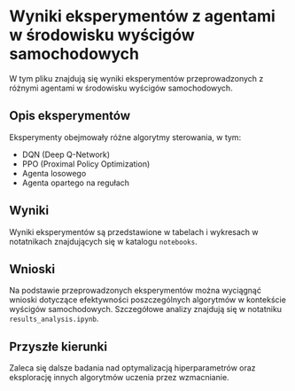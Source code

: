 # Wyniki eksperymentów z agentami w środowisku wyścigów samochodowych

W tym pliku znajdują się wyniki eksperymentów przeprowadzonych z różnymi agentami w środowisku wyścigów samochodowych. 

## Opis eksperymentów

Eksperymenty obejmowały różne algorytmy sterowania, w tym:
- DQN (Deep Q-Network)
- PPO (Proximal Policy Optimization)
- Agenta losowego
- Agenta opartego na regułach

## Wyniki

Wyniki eksperymentów są przedstawione w tabelach i wykresach w notatnikach znajdujących się w katalogu `notebooks`. 

## Wnioski

Na podstawie przeprowadzonych eksperymentów można wyciągnąć wnioski dotyczące efektywności poszczególnych algorytmów w kontekście wyścigów samochodowych. Szczegółowe analizy znajdują się w notatniku `results_analysis.ipynb`. 

## Przyszłe kierunki

Zaleca się dalsze badania nad optymalizacją hiperparametrów oraz eksplorację innych algorytmów uczenia przez wzmacnianie.